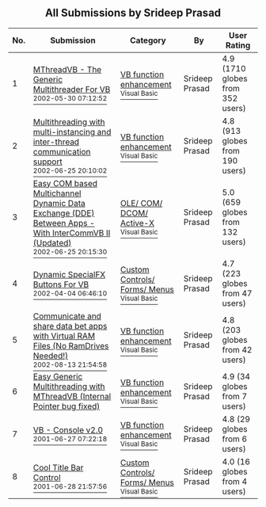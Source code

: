 ﻿<div align="center">

## All Submissions by Srideep Prasad

</div>

No.  | Submission | Category | By   | User Rating
---- | ---------- | -------- | ---- | -----------
1 | [MThreadVB \- The Generic Multithreader For VB<br /><sup>2002-05-30 07:12:52</sup>](https://github.com/Planet-Source-Code/srideep-prasad-mthreadvb-the-generic-multithreader-for-vb__1-26900) | [VB function enhancement<br /><sup>Visual Basic</sup>](../ByCategory/vb-function-enhancement__1-25.md) | Srideep Prasad | 4.9 (1710 globes from 352 users)
2 | [Multithreading with multi\-instancing and inter\-thread communication support<br /><sup>2002-06-25 20:10:02</sup>](https://github.com/Planet-Source-Code/srideep-prasad-multithreading-with-multi-instancing-and-inter-thread-communication-support__1-24672) | [VB function enhancement<br /><sup>Visual Basic</sup>](../ByCategory/vb-function-enhancement__1-25.md) | Srideep Prasad | 4.8 (913 globes from 190 users)
3 | [Easy COM based Multichannel Dynamic Data Exchange \(DDE\) Between Apps \- With InterCommVB II \(Updated\)<br /><sup>2002-06-25 20:15:30</sup>](https://github.com/Planet-Source-Code/srideep-prasad-easy-com-based-multichannel-dynamic-data-exchange-dde-between-apps-with-int__1-25759) | [OLE/ COM/ DCOM/ Active\-X<br /><sup>Visual Basic</sup>](../ByCategory/ole-com-dcom-active-x__1-29.md) | Srideep Prasad | 5.0 (659 globes from 132 users)
4 | [Dynamic SpecialFX Buttons For VB<br /><sup>2002-04-04 06:46:10</sup>](https://github.com/Planet-Source-Code/srideep-prasad-dynamic-specialfx-buttons-for-vb__1-33388) | [Custom Controls/ Forms/  Menus<br /><sup>Visual Basic</sup>](../ByCategory/custom-controls-forms-menus__1-4.md) | Srideep Prasad | 4.7 (223 globes from 47 users)
5 | [Communicate and share data bet apps with Virtual RAM Files \(No RamDrives Needed\!\)<br /><sup>2002-08-13 21:54:58</sup>](https://github.com/Planet-Source-Code/srideep-prasad-communicate-and-share-data-bet-apps-with-virtual-ram-files-no-ramdrives-nee__1-34324) | [VB function enhancement<br /><sup>Visual Basic</sup>](../ByCategory/vb-function-enhancement__1-25.md) | Srideep Prasad | 4.8 (203 globes from 42 users)
6 | [Easy Generic Multithreading with MThreadVB \(Internal Pointer bug fixed\)<br />](https://github.com/Planet-Source-Code/srideep-prasad-easy-generic-multithreading-with-mthreadvb-internal-pointer-bug-fixed__1-27481) | [VB function enhancement<br /><sup>Visual Basic</sup>](../ByCategory/vb-function-enhancement__1-25.md) | Srideep Prasad | 4.9 (34 globes from 7 users)
7 | [VB \- Console v2\.0<br /><sup>2001-06-27 07:22:18</sup>](https://github.com/Planet-Source-Code/srideep-prasad-vb-console-v2-0__1-24474) | [VB function enhancement<br /><sup>Visual Basic</sup>](../ByCategory/vb-function-enhancement__1-25.md) | Srideep Prasad | 4.8 (29 globes from 6 users)
8 | [Cool Title Bar Control<br /><sup>2001-06-28 21:57:56</sup>](https://github.com/Planet-Source-Code/srideep-prasad-cool-title-bar-control__1-24515) | [Custom Controls/ Forms/  Menus<br /><sup>Visual Basic</sup>](../ByCategory/custom-controls-forms-menus__1-4.md) | Srideep Prasad | 4.0 (16 globes from 4 users)
